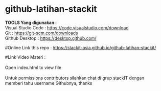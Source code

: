 # github-latihan-stackit

<b>TOOLS Yang digunakan : </b>
<br/>
Visual Studio Code : https://code.visualstudio.com/download
<br/>
Git : https://git-scm.com/downloads
<br/>
Github Desktop : https://desktop.github.com/

</hr>

#Online Link this repo : https://stackit-asia.github.io/github-latihan-stackit/ 

#Link Video Materi : 
<br/>
<br/>
Open index.html to view file
<br/>
<br/>
Untuk permissions contributors silahkan chat di grup stackIT dengan memberi tahu username Githubnya, thanks
